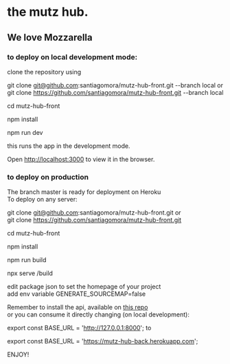 #    the mutz hub.
##   We love Mozzarella
### to deploy on local development mode:
clone the repository using 

git clone git@github.com:santiagomora/mutz-hub-front.git --branch local or <br/>
git clone https://github.com/santiagomora/mutz-hub-front.git --branch local

cd mutz-hub-front

npm install

npm run dev

this runs the app in the development mode.

Open [http://localhost:3000](http://localhost:3000) to view it in the browser.

### to deploy on production
The branch master is ready for deployment on Heroku <br/>
To deploy on any server: 

git clone git@github.com:santiagomora/mutz-hub-front.git or <br/>
git clone https://github.com/santiagomora/mutz-hub-front.git

cd mutz-hub-front

npm install

npm run build

npx serve /build

edit package json to set the homepage of your project <br/>
add env variable GENERATE_SOURCEMAP=false

Remember to install the api, available on [this repo](https://github.com/santiagomora/mutz-hub-back) <br/>
or you can consume it directly changing (on local development): <br/>

export const BASE_URL = 'http://127.0.0.1:8000'; to <br/>

export const BASE_URL = 'https://mutz-hub-back.herokuapp.com';

ENJOY!
